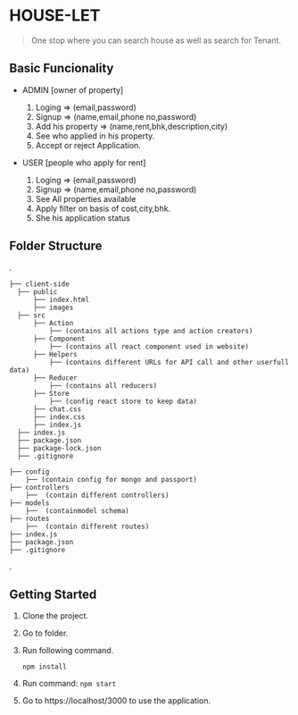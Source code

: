 # HOUSE-LET

> One stop where you can search house as well as search for Tenant.

## Basic Funcionality

- ADMIN [owner of property]

  1. Loging => (email,password)
  2. Signup => (name,email,phone no,password)
  3. Add his property => (name,rent,bhk,description,city)
  4. See who applied in his property.
  5. Accept or reject Application.

- USER [people who apply for rent]
  1. Loging => (email,password)
  2. Signup => (name,email,phone no,password)
  3. See All properties available
  4. Apply filter on basis of cost,city,bhk.
  5. She his application status

## Folder Structure

.

    ├── client-side
      ├── public
          ├── index.html
          ├── images
      ├── src
          ├── Action
              ├── (contains all actions type and action creators)
          ├── Component
              ├── (contains all react component used in website)
          ├── Helpers
              ├── (contains different URLs for API call and other userfull data)
          ├── Reducer
              ├── (contains all reducers)
          ├── Store
              ├── (config react store to keep data)
          ├── chat.css
          ├── index.css
          ├── index.js
      ├── index.js
      ├── package.json
      ├── package-lock.json
      ├── .gitignore

    ├── config
        ├── (contain config for mongo and passport)
    ├── controllers
        ├──  (contain different controllers)
    ├── models
        ├──  (containmodel schema)
    ├── routes
        ├──  (contain different routes)
    ├── index.js
    ├── package.json
    ├── .gitignore

.

## Getting Started

1. Clone the project.
2. Go to folder.
3. Run following command.

   ```
   npm install

   ```

4. Run command: `npm start`
5. Go to https://localhost/3000 to use the application.
